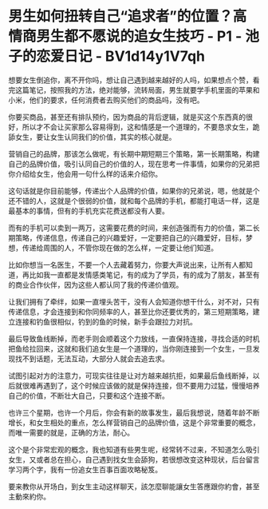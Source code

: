 # 男生如何扭转自己“追求者”的位置？高情商男生都不愿说的追女生技巧 - P1 - 池子的恋爱日记 - BV1d14y1V7qh

想要女生倒追你，离不开你吗，想让自己遇到越来越好的人吗，如果想点个赞，看完这篇笔记，按照我的方法，绝对能够，流转局面，男生就要学手机里面的苹果和小米，他们的要求，任何消费者去购买他们的商品吗，没有吧。

你要买商品，甚至还有排队预约，因为商品的背后逻辑，就是买这个东西真的很好，所以才不会让买家那么容易得到，这和情感是一个道理的，不要恳求女生，跪舔女生，要让女生认同我们的价值，其实的核心就是。

营销自己的品牌，那该怎么做呢，有长期中期短期三个策略，第一长期策略，构建自己的品牌价值，吸引认同自己的价值的人，现在思考一件事情，如果你的兄弟把你介绍给女生，他会用一句什么样的话来介绍你。

这句话就是你目前能够，传递出个人品牌的价值，如果你的兄弟说，嗯，他就是个还不错的人，这就是个很弱的价值，就和每个品牌的手机，都能打电话一样，这是最基本的事情，但有的手机充实花费送都没有人要。

而有的手机可以卖到一两万，这需要花费的时间，来创造强而有力的价值，第二长期策略，传递信息，传递自己的兴趣爱好，一定要把自己的兴趣爱好，目标，梦想，传递给周围的人，不管你现在做的怎么样，一定要让他们知道。

比如你想当一名医生，不要一个人去藏着努力，你要大声说出来，让所有人都知道，再比如我一直都是发情感类笔记，有的成为了学员，有的成为了朋友，甚至有的商业合作伙伴，因为这些人都认同了我的传递价值观。

让我们拥有了牵绊，如果一直埋头苦干，没有人会知道你想干什么，对不对，只有传递信息，才会连接到和你同频率的人，甚至比你还要优秀的，第三短期策略，建立连接和钓鱼很相似，钓到的鱼的时候，新手会跟拉力对抗。

最后导致鱼线断掉，而老手则会顺着这个力放线，一直保持连接，寻找合适的时机把鱼给拉回来，这就和我们追女生是一个道理的，当你刚连接到一个女生，一旦发现找不到话题，无法互动，大部分人就会去追去求。

试图引起对方的注意力，可现实往往是让对方越来越抗拒，如果最后鱼线断掉，以后就很难再遇到了，这个时候应该做的就是保持连接，但不要用力过猛，慢慢培养自己的价值，不断壮大自己，只要和这个连接不断。

也许三个星期，也许一个月后，你会有新的故事发生，最后我想说，随着年龄不断增长，和女生相处的重点，怎么样营销自己的品牌价值，这是个非常重要的概念，而唯一需要的就是，正确的方法，耐心。

这个是个非常宏观的概念，我也知道有些男生呢，经常转不过来，不知道怎么吸引女生，又或者总在担心，自己遇到找女生会舔狗，若很想改变这种现状，后台留言学习两个字，我有一份追女生百事百面攻略秘笈。

要来教你从开场白，到女生主动这样聊天，該怎麼聊能讓女生答應跟你約會，甚至主動來約你。